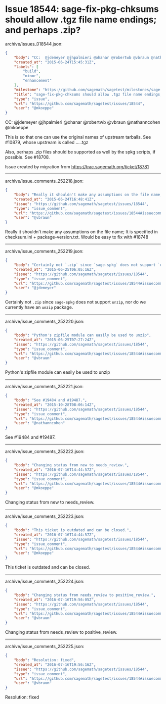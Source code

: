 # Issue 18544: sage-fix-pkg-chksums should allow .tgz file name endings; and perhaps .zip?

archive/issues_018544.json:
```json
{
    "body": "CC:  @jdemeyer @jhpalmieri @ohanar @robertwb @vbraun @nathanncohen @mkoeppe\n\nThis is so that one can use the original names of upstream tarballs. \nSee #10879, whose upstream is called .....tgz\n\nAlso, perhaps .zip files should be supported as well by the spkg scripts, if possible.\nSee #18708.\n\n\nIssue created by migration from https://trac.sagemath.org/ticket/18781\n\n",
    "created_at": "2015-06-24T15:45:31Z",
    "labels": [
        "build",
        "minor",
        "enhancement"
    ],
    "milestone": "https://github.com/sagemath/sagetest/milestones/sage-duplicate/invalid/wontfix",
    "title": "sage-fix-pkg-chksums should allow .tgz file name endings; and perhaps .zip?",
    "type": "issue",
    "url": "https://github.com/sagemath/sagetest/issues/18544",
    "user": "@mkoeppe"
}
```
CC:  @jdemeyer @jhpalmieri @ohanar @robertwb @vbraun @nathanncohen @mkoeppe

This is so that one can use the original names of upstream tarballs. 
See #10879, whose upstream is called .....tgz

Also, perhaps .zip files should be supported as well by the spkg scripts, if possible.
See #18708.


Issue created by migration from https://trac.sagemath.org/ticket/18781





---

archive/issue_comments_252218.json:
```json
{
    "body": "Really it shouldn't make any assumptions on the file name; It is specified in checksum.ini + package-version.txt. Would be easy to fix with #18748",
    "created_at": "2015-06-24T16:48:41Z",
    "issue": "https://github.com/sagemath/sagetest/issues/18544",
    "type": "issue_comment",
    "url": "https://github.com/sagemath/sagetest/issues/18544#issuecomment-252218",
    "user": "@vbraun"
}
```

Really it shouldn't make any assumptions on the file name; It is specified in checksum.ini + package-version.txt. Would be easy to fix with #18748



---

archive/issue_comments_252219.json:
```json
{
    "body": "Certainly not `.zip` since `sage-spkg` does not support `unzip`, nor do we currently have an `unzip` package.",
    "created_at": "2015-06-25T06:05:16Z",
    "issue": "https://github.com/sagemath/sagetest/issues/18544",
    "type": "issue_comment",
    "url": "https://github.com/sagemath/sagetest/issues/18544#issuecomment-252219",
    "user": "@jdemeyer"
}
```

Certainly not `.zip` since `sage-spkg` does not support `unzip`, nor do we currently have an `unzip` package.



---

archive/issue_comments_252220.json:
```json
{
    "body": "Python's zipfile module can easily be used to unzip",
    "created_at": "2015-06-25T07:27:24Z",
    "issue": "https://github.com/sagemath/sagetest/issues/18544",
    "type": "issue_comment",
    "url": "https://github.com/sagemath/sagetest/issues/18544#issuecomment-252220",
    "user": "@vbraun"
}
```

Python's zipfile module can easily be used to unzip



---

archive/issue_comments_252221.json:
```json
{
    "body": "See #19484 and #19487.",
    "created_at": "2015-10-28T08:06:14Z",
    "issue": "https://github.com/sagemath/sagetest/issues/18544",
    "type": "issue_comment",
    "url": "https://github.com/sagemath/sagetest/issues/18544#issuecomment-252221",
    "user": "@nathanncohen"
}
```

See #19484 and #19487.



---

archive/issue_comments_252222.json:
```json
{
    "body": "Changing status from new to needs_review.",
    "created_at": "2016-07-16T14:44:57Z",
    "issue": "https://github.com/sagemath/sagetest/issues/18544",
    "type": "issue_comment",
    "url": "https://github.com/sagemath/sagetest/issues/18544#issuecomment-252222",
    "user": "@mkoeppe"
}
```

Changing status from new to needs_review.



---

archive/issue_comments_252223.json:
```json
{
    "body": "This ticket is outdated and can be closed.",
    "created_at": "2016-07-16T14:44:57Z",
    "issue": "https://github.com/sagemath/sagetest/issues/18544",
    "type": "issue_comment",
    "url": "https://github.com/sagemath/sagetest/issues/18544#issuecomment-252223",
    "user": "@mkoeppe"
}
```

This ticket is outdated and can be closed.



---

archive/issue_comments_252224.json:
```json
{
    "body": "Changing status from needs_review to positive_review.",
    "created_at": "2016-07-16T19:56:05Z",
    "issue": "https://github.com/sagemath/sagetest/issues/18544",
    "type": "issue_comment",
    "url": "https://github.com/sagemath/sagetest/issues/18544#issuecomment-252224",
    "user": "@vbraun"
}
```

Changing status from needs_review to positive_review.



---

archive/issue_comments_252225.json:
```json
{
    "body": "Resolution: fixed",
    "created_at": "2016-07-16T19:56:16Z",
    "issue": "https://github.com/sagemath/sagetest/issues/18544",
    "type": "issue_comment",
    "url": "https://github.com/sagemath/sagetest/issues/18544#issuecomment-252225",
    "user": "@vbraun"
}
```

Resolution: fixed
